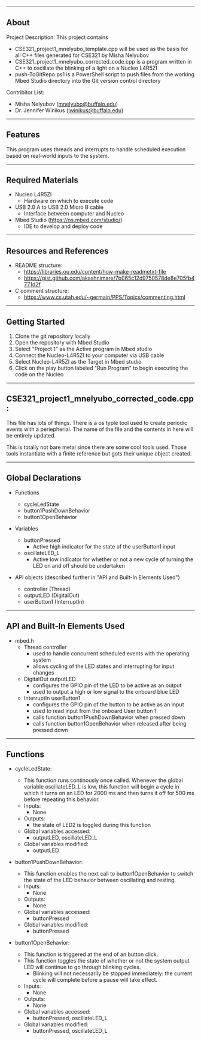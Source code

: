 -------------------
About
-------------------
Project Description: This project contains 
- CSE321_project1_mnelyubo_template.cpp will be used as the basis for all C++ files generated for CSE321 by Misha Nelyubov
- CSE321_project1_mnelyubo_corrected_code.cpp is a program written in C++ to oscillate the blinking of a light on a Nucleo L4R5ZI
- push-ToGitRepo.ps1 is a PowerShell script to push files from the working Mbed Studio directory into the Git version control directory


Contribitor List:
- Misha Nelyubov (mnelyubo@buffalo.edu)
- Dr. Jennifer Winikus (jwinikus@buffalo.edu)

-------------------
Features
-------------------
This program uses threads and interrupts to handle scheduled execution based on real-world inputs to the system.

-------------------
Required Materials
-------------------
- Nucleo L4R5ZI
    - Hardware on which to execute code
- USB 2.0 A to USB 2.0 Micro B cable
    - Interface between computer and Nucleo
- Mbed Studio (https://os.mbed.com/studio/)
    - IDE to develop and deploy code

-------------------
Resources and References
-------------------
- README structure:
    - https://libraries.ou.edu/content/how-make-readmetxt-file
    - https://gist.github.com/akashnimare/7b065c12d9750578de8e705fb4771d2f
- C comment structure:
    - https://www.cs.utah.edu/~germain/PPS/Topics/commenting.html 

-------------------
Getting Started
-------------------
1. Clone the git repository locally
2. Open the repository with Mbed Studio
3. Select "Project 1" as the Active program in Mbed studio
4. Connect the Nucleo-L4R5ZI to your computer via USB cable
5. Select Nucleo-L4R5ZI as the Target in Mbed studio
6. Click on the play button labeled "Run Program" to begin executing the code on the Nucleo



-------------------
CSE321_project1_mnelyubo_corrected_code.cpp:
-------------------
 
This file has lots of things. There is a os typle tool used to create periodic events with a periepherial. The name of the file and the contents in here will be entirely updated.
 
This is totally not bare metal since there are some cool tools used. Those tools instantiate with a finite reference but gots their unique object created. 


----------
Global Declarations
----------
- Functions
    - cycleLedState
    - button1PushDownBehavior
    - button1OpenBehavior

- Variables
    - buttonPressed
        - Active high indicator for the state of the userButton1 input
    - oscillateLED_L
        - Active low indicator for whether or not a new cycle of turning the LED on and off should be undertaken

- API objects (described further in "API and Built-In Elements Used")
    - controller  (Thread)
    - outputLED   (DigitalOut)
    - userButton1 (InterruptIn)
----------
API and Built-In Elements Used
----------
- mbed.h
    - Thread controller
        - used to handle concurrent scheduled events with the operating system
        - allows cycling of the LED states and interrupting for input changes
    - DigitalOut outputLED
        - configures the GPIO pin of the LED to be active as an output
        - used to output a high or low signal to the onboard blue LED
    - InterruptIn userButton1
        - configures the GPIO pin of the button to be active as an input
        - used to read input from the onboard User button 1
        - calls function button1PushDownBehavior when pressed down 
        - calls function button1OpenBehavior when released after being pressed down

----------
Functions
----------

- cycleLedState:
    - This function runs continously once called.  Whenever the global variable oscillateLED_L is low, this function will begin a cycle in which it turns on an LED for 2000 ms and then turns it off for 500 ms before repeating this behavior.
    - Inputs:
        - None
    - Outputs:
        - the state of LED2 is toggled during this function 
    - Global variables accessed:
        - outputLED, oscillateLED_L
    - Global variables modified:
        - outputLED


- button1PushDownBehavior:
    - This function enables the next call to button1OpenBehavior to switch the state of the LED behavior between oscillating and resting.
    - Inputs:
        - None
    - Outputs:
        -  None
    - Global variables accessed:
        - buttonPressed
    - Global variables modified:
        - buttonPressed


- button1OpenBehavior:
    - This function is triggered at the end of an button click. 
    - This function toggles the state of whether or not the system output LED will continue to go through blinking cycles.
        - Blinking will not necessarily be stopped immediately: the current cycle will complete before a pause will take effect.
    - Inputs:
        - None
    - Outputs:
        -  None
    - Global variables accessed:
        - buttonPressed, oscillateLED_L
    - Global variables modified:
        - buttonPressed, oscillateLED_L
